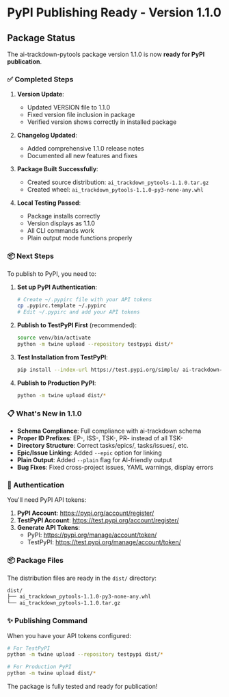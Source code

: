 # PyPI Publishing Ready - Version 1.1.0

## Package Status

The ai-trackdown-pytools package version 1.1.0 is now **ready for PyPI publication**.

### ✅ Completed Steps

1. **Version Update**: 
   - Updated VERSION file to 1.1.0
   - Fixed version file inclusion in package
   - Verified version shows correctly in installed package

2. **Changelog Updated**:
   - Added comprehensive 1.1.0 release notes
   - Documented all new features and fixes

3. **Package Built Successfully**:
   - Created source distribution: `ai_trackdown_pytools-1.1.0.tar.gz`
   - Created wheel: `ai_trackdown_pytools-1.1.0-py3-none-any.whl`

4. **Local Testing Passed**:
   - Package installs correctly
   - Version displays as 1.1.0
   - All CLI commands work
   - Plain output mode functions properly

### 📦 Next Steps

To publish to PyPI, you need to:

1. **Set up PyPI Authentication**:
   ```bash
   # Create ~/.pypirc file with your API tokens
   cp .pypirc.template ~/.pypirc
   # Edit ~/.pypirc and add your API tokens
   ```

2. **Publish to TestPyPI First** (recommended):
   ```bash
   source venv/bin/activate
   python -m twine upload --repository testpypi dist/*
   ```

3. **Test Installation from TestPyPI**:
   ```bash
   pip install --index-url https://test.pypi.org/simple/ ai-trackdown-pytools
   ```

4. **Publish to Production PyPI**:
   ```bash
   python -m twine upload dist/*
   ```

### 📋 What's New in 1.1.0

- **Schema Compliance**: Full compliance with ai-trackdown schema
- **Proper ID Prefixes**: EP-, ISS-, TSK-, PR- instead of all TSK-
- **Directory Structure**: Correct tasks/epics/, tasks/issues/, etc.
- **Epic/Issue Linking**: Added `--epic` option for linking
- **Plain Output**: Added `--plain` flag for AI-friendly output
- **Bug Fixes**: Fixed cross-project issues, YAML warnings, display errors

### 🔑 Authentication

You'll need PyPI API tokens:

1. **PyPI Account**: https://pypi.org/account/register/
2. **TestPyPI Account**: https://test.pypi.org/account/register/
3. **Generate API Tokens**:
   - PyPI: https://pypi.org/manage/account/token/
   - TestPyPI: https://test.pypi.org/manage/account/token/

### 📦 Package Files

The distribution files are ready in the `dist/` directory:

```bash
dist/
├── ai_trackdown_pytools-1.1.0-py3-none-any.whl
└── ai_trackdown_pytools-1.1.0.tar.gz
```

### ✨ Publishing Command

When you have your API tokens configured:

```bash
# For TestPyPI
python -m twine upload --repository testpypi dist/*

# For Production PyPI
python -m twine upload dist/*
```

The package is fully tested and ready for publication!